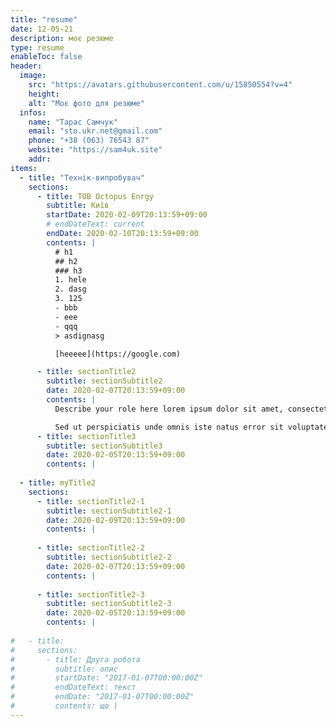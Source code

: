 ```yaml
---
title: "resume"
date: 12-05-21
description: моє резюме
type: resume
enableToc: false
header:
  image: 
    src: "https://avatars.githubusercontent.com/u/15850554?v=4"
    height: 
    alt: "Моє фото для резюме"
  infos:
    name: "Тарас Самчук"
    email: "sto.ukr.net@gmail.com" 
    phone: "+38 (063) 76543 87"
    website: "https://sam4uk.site"
    addr: 
items:
  - title: "Технік-випробувач"
    sections:
      - title: ТОВ Octopus Enrgy
        subtitle: Київ
        startDate: 2020-02-09T20:13:59+09:00
        # endDateText: current
        endDate: 2020-02-10T20:13:59+09:00
        contents: | 
          # h1
          ## h2
          ### h3
          1. hele
          2. dasg
          3. 125
          - bbb
          - eee
          - qqq
          > asdignasg

          [heeeee](https://google.com)

      - title: sectionTitle2
        subtitle: sectionSubtitle2
        date: 2020-02-07T20:13:59+09:00
        contents: | 
          Describe your role here lorem ipsum dolor sit amet, consectetuer adipiscing elit. Aenean commodo ligula eget dolor. Aenean massa. Cum sociis natoque penatibus et magnis dis parturient montes, nascetur ridiculus mus. Donec quam felis, ultricies nec, pellentesque eu, pretium quis, sem. Nulla consequat massa quis enim. Donec pede justo.

          Sed ut perspiciatis unde omnis iste natus error sit voluptatem accusantium doloremque laudantium, totam rem aperiam, eaque ipsa quae ab illo inventore veritatis et quasi architecto beatae vitae dicta sunt explicabo.
      - title: sectionTitle3
        subtitle: sectionSubtitle3
        date: 2020-02-05T20:13:59+09:00
        contents: | 
        
  - title: myTitle2
    sections:
      - title: sectionTitle2-1
        subtitle: sectionSubtitle2-1
        date: 2020-02-09T20:13:59+09:00
        contents: | 
        
      - title: sectionTitle2-2
        subtitle: sectionSubtitle2-2
        date: 2020-02-07T20:13:59+09:00
        contents: | 
        
      - title: sectionTitle2-3
        subtitle: sectionSubtitle2-3
        date: 2020-02-05T20:13:59+09:00
        contents: | 
        
#   - title: 
#     sections:
#       - title: Друга робота
#         subtitle: опис
#         startDate: "2017-01-07T00:00:00Z"
#         endDateText: текст
#         endDate: "2017-01-07T00:00:00Z"
#         contents: що | 
---
```

